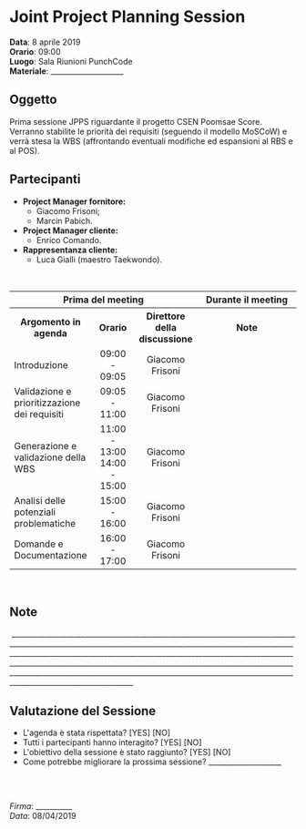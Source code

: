 # Joint Project Planning Session

**Data**: 8 aprile 2019  
**Orario**: 09:00  
**Luogo**: Sala Riunioni PunchCode  
**Materiale**: ____________________

## Oggetto
Prima sessione JPPS riguardante il progetto CSEN Poomsae Score. Verranno stabilite le priorità dei requisiti (seguendo il modello MoSCoW) e verrà stesa la WBS (affrontando eventuali modifiche ed espansioni al RBS e al POS). 

## Partecipanti
- **Project Manager fornitore:**
    - Giacomo Frisoni;
    - Marcin Pabich.
- **Project Manager cliente:**
    - Enrico Comando.
- **Rappresentanza cliente:**
    - Luca Gialli (maestro Taekwondo).

<br/>

<table>
    <tr>
        <th colspan="3">Prima del meeting</th>
        <th colspan="1">Durante il meeting</th>
    </tr>
    <tr>
        <th width="20%">Argomento in agenda</th>
        <th width="15%">Orario</th>
        <th width="20%">Direttore della discussione</th>
        <th width="35%">Note</th>
    </tr>
    <tr>
        <td>Introduzione</td>
        <td align="center">09:00 - 09:05</td>
        <td align="center">Giacomo Frisoni</td>
        <td align="center"></td>
    </tr>
    <tr>
        <td>Validazione e prioritizzazione dei requisiti</td>
        <td align="center">09:05 - 11:00</td>
        <td align="center">Giacomo Frisoni</td>
        <td align="center"></td>
    </tr>
    <tr>
        <td>Generazione e validazione della WBS</td>
        <td align="center">11:00 - 13:00<br/>14:00 - 15:00</td>
        <td align="center">Giacomo Frisoni</td>
        <td align="center"></td>
    </tr>
    <tr>
        <td>Analisi delle potenziali problematiche</td>
        <td align="center">15:00 - 16:00</td>
        <td align="center">Giacomo Frisoni</td>
        <td align="center"></td>
    </tr>
    <tr>
        <td>Domande e Documentazione</td>
        <td align="center">16:00 - 17:00</td>
        <td align="center">Giacomo Frisoni</td>
        <td align="center"></td>
    </tr>
</table>

<br/>

## Note
 ________________________________________________________________________________________________________________________________________________________________________________________________________________________________________________________________________________________________________________________________________________________________________________________________________________________________________

## Valutazione del Sessione
 - L'agenda è stata rispettata? [YES] [NO]
 - Tutti i partecipanti hanno interagito? [YES] [NO]
 - L'obiettivo della sessione è stato raggiunto? [YES] [NO]
 - Come potrebbe migliorare la prossima sessione? ____________________

<br/>

##

*Firma*: __________  
*Data*: 08/04/2019